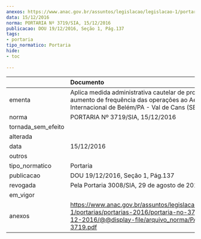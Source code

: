 ```yaml
---
anexos: https://www.anac.gov.br/assuntos/legislacao/legislacao-1/portarias/portarias-2016/portaria-no-3719-sia-15-12-2016/@@display-file/arquivo_norma/PA2016-3719.pdf
data: 15/12/2016
norma: PORTARIA Nº 3719/SIA, 15/12/2016
publicacao: DOU 19/12/2016, Seção 1, Pág.137
tags:
- portaria
tipo_normatico: Portaria
hide: 
- toc 
 
---
```


|                    | Documento                                                                                                                                                      |
|:-------------------|:---------------------------------------------------------------------------------------------------------------------------------------------------------------|
| ementa             | Aplica medida administrativa cautelar de proibição de aumento de frequência das operações ao Aeroporto Internacional de Belém/PA - Val de Cans (SBBE).         |
| norma              | PORTARIA Nº 3719/SIA, 15/12/2016                                                                                                                               |
| tornada_sem_efeito |                                                                                                                                                                |
| alterada           |                                                                                                                                                                |
| data               | 15/12/2016                                                                                                                                                     |
| outros             |                                                                                                                                                                |
| tipo_normatico     | Portaria                                                                                                                                                       |
| publicacao         | DOU 19/12/2016, Seção 1, Pág.137                                                                                                                               |
| revogada           | Pela Portaria 3008/SIA, 29 de agosto de 2017.                                                                                                                  |
| em_vigor           |                                                                                                                                                                |
| anexos             | https://www.anac.gov.br/assuntos/legislacao/legislacao-1/portarias/portarias-2016/portaria-no-3719-sia-15-12-2016/@@display-file/arquivo_norma/PA2016-3719.pdf |